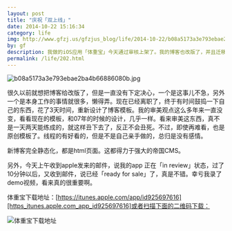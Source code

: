```yaml
---
layout: post
title: "庆祝「双上线」"
date: 2014-10-22 15:16:34
category: life
img: http://www.gfzj.us/gfzjus_blog/life/2014-10-22/b08a5173a3e793ebae2ba4b66886080b.jpg
by: gf
description: 我做的iOS应用「体重宝」今天通过审核上架了。我的博客也改版了，并且迁移到了帝国CMS，卡卡的Wordpress，goodbye!
permalink: /life/202.html
---
```

![b08a5173a3e793ebae2ba4b66886080b.jpg][]

很久以前就想把博客给改版了，但是一直没有下定决心，一个是这事儿不急，另外一个是本身工作的事情就很多，懒得弄。现在已经离职了，终于有时间鼓捣一下自己的东西，花了3天时间，重新设计了博客模板。我的审美观点这么多年来一直没变，看看现在的模板，和07年的时候的设计，几乎一样。看来审美这东西，真不是一天两天能练成的，就这样丑下去了，反正不会丑死。不过，即使再难看，也是原创模板了。线程的有好看的，但是不是自己亲手做的，总归是没有感情。

新博客完全静态化，都是html页面。这都得力于强大的帝国CMS。

另外，今天上午收到apple发来的邮件，说我的app 正在「in review」状态，过了10分钟以后，又收到邮件，说已经「ready for sale」了，真是不错。幸亏我录了demo视频，看来真的很重要啊。

体重宝下载地址：[https://itunes.apple.com/app/id925697616][https_itunes.apple.com_app_id925697616]或者扫描下面的二维码下载：

![体重宝下载地址][ea6c93cab8edbff0fec0d812c9439883.jpg]


[b08a5173a3e793ebae2ba4b66886080b.jpg]: http://www.gfzj.us/gfzjus_blog/life/2014-10-22/b08a5173a3e793ebae2ba4b66886080b.jpg
[https_itunes.apple.com_app_id925697616]: https://itunes.apple.com/app/id925697616
[ea6c93cab8edbff0fec0d812c9439883.jpg]: http://www.gfzj.us/gfzjus_blog/life/2014-10-22/ea6c93cab8edbff0fec0d812c9439883.jpg
